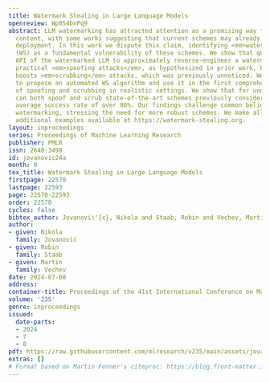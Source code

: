 ```yaml
---
title: Watermark Stealing in Large Language Models
openreview: Wp054bnPq9
abstract: LLM watermarking has attracted attention as a promising way to detect AI-generated
  content, with some works suggesting that current schemes may already be fit for
  deployment. In this work we dispute this claim, identifying <em>watermark stealing</em>
  (WS) as a fundamental vulnerability of these schemes. We show that querying the
  API of the watermarked LLM to approximately reverse-engineer a watermark enables
  practical <em>spoofing attacks</em>, as hypothesized in prior work, but also greatly
  boosts <em>scrubbing</em> attacks, which was previously unnoticed. We are the first
  to propose an automated WS algorithm and use it in the first comprehensive study
  of spoofing and scrubbing in realistic settings. We show that for under $50 an attacker
  can both spoof and scrub state-of-the-art schemes previously considered safe, with
  average success rate of over 80%. Our findings challenge common beliefs about LLM
  watermarking, stressing the need for more robust schemes. We make all our code and
  additional examples available at https://watermark-stealing.org.
layout: inproceedings
series: Proceedings of Machine Learning Research
publisher: PMLR
issn: 2640-3498
id: jovanovic24a
month: 0
tex_title: Watermark Stealing in Large Language Models
firstpage: 22570
lastpage: 22593
page: 22570-22593
order: 22570
cycles: false
bibtex_author: Jovanovi\'{c}, Nikola and Staab, Robin and Vechev, Martin
author:
- given: Nikola
  family: Jovanović
- given: Robin
  family: Staab
- given: Martin
  family: Vechev
date: 2024-07-08
address:
container-title: Proceedings of the 41st International Conference on Machine Learning
volume: '235'
genre: inproceedings
issued:
  date-parts:
  - 2024
  - 7
  - 8
pdf: https://raw.githubusercontent.com/mlresearch/v235/main/assets/jovanovic24a/jovanovic24a.pdf
extras: []
# Format based on Martin Fenner's citeproc: https://blog.front-matter.io/posts/citeproc-yaml-for-bibliographies/
---
```

